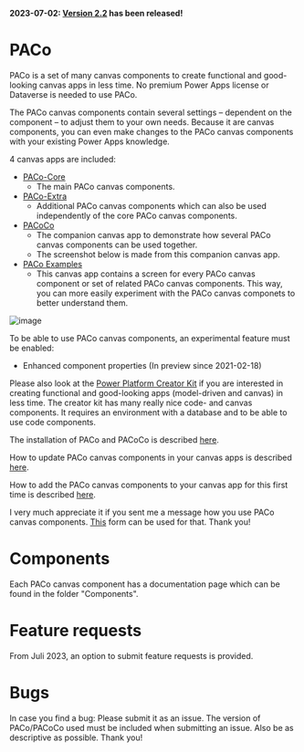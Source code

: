 **2023-07-02: [Version 2.2](./Releases/Release%20notes.md) has been released!**

# PACo
PACo is a set of many canvas components to create functional and good-looking canvas apps in less time. No premium Power Apps license or Dataverse is needed to use PACo.

The PACo canvas components contain several settings – dependent on the component – to adjust them to your own needs. Because it are canvas components, you can even make changes to the PACo canvas components with your existing Power Apps knowledge.

4 canvas apps are included:
- [PACo-Core](./Components/Core)
  - The main PACo canvas components.
- [PACo-Extra](./Components/Extra)
  - Additional PACo canvas components which can also be used independently of the core PACo canvas components.
- [PACoCo](./Documentation/PACoCo.md)
  - The companion canvas app to demonstrate how several PACo canvas components can be used together.
  - The screenshot below is made from this companion canvas app.
- [PACo Examples](./Documentation/PACo%20Examples.md)
  - This canvas app contains a screen for every PACo canvas component or set of related PACo canvas components. This way, you can more easily experiment with the PACo canvas componets to better understand them.

![image](https://user-images.githubusercontent.com/35654198/235967420-88eef7b5-8769-4df0-98c9-a99d27d331e0.png)

To be able to use PACo canvas components, an experimental feature must be enabled:

- Enhanced component properties (In preview since 2021-02-18)

Please also look at the [Power Platform Creator Kit](https://learn.microsoft.com/power-platform/guidance/creator-kit/overview) if you are interested in creating functional and good-looking apps (model-driven and canvas) in less time. The creator kit has many really nice code- and canvas components. It requires an environment with a database and to be able to use code components.

The installation of PACo and PACoCo is described [here](./Documentation/Installation.md).

How to update PACo canvas components in your canvas apps is described [here](./Documentation/How%20to%20update%20PACo%20canvas%20components.md).

How to add the PACo canvas components to your canvas app for this first time is described [here](./Documentation/How%20to%20add%20PACo%20canvas%20components%20to%20your%20canvas%20app%20for%20the%20first%20time.md).

I very much appreciate it if you sent me a message how you use PACo canvas components. [This](https://www.formsandflows.nl/using-paco/) form can be used for that. Thank you!

# Components

Each PACo canvas component has a documentation page which can be found in the folder "Components".

# Feature requests

From Juli 2023, an option to submit feature requests is provided.

# Bugs
In case you find a bug: Please submit it as an issue. The version of PACo/PACoCo used must be included when submitting an issue. Also be as descriptive as possible. Thank you!
